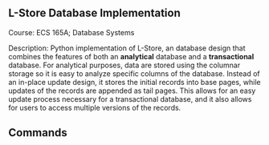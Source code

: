 L-Store Database Implementation
-
Course: ECS 165A; Database Systems

Description: Python implementation of L-Store, an database design that combines the features of both an **analytical** database and a **transactional** database. For analytical purposes, data are stored using the columnar storage so it is easy to analyze specific columns of the database. 
Instead of an in-place update design, it stores the initial records into base pages, while updates of the records are appended as tail pages. This allows for an
easy update process necessary for a transactional database, and it also allows for users to access multiple versions of the records.

Commands
-
